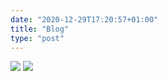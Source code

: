 ```yaml
---
date: "2020-12-29T17:20:57+01:00"
title: "Blog"
type: "post"
---
```


![](/2020-12-29-1.jpeg)
![](/2020-12-29-2.jpeg)
